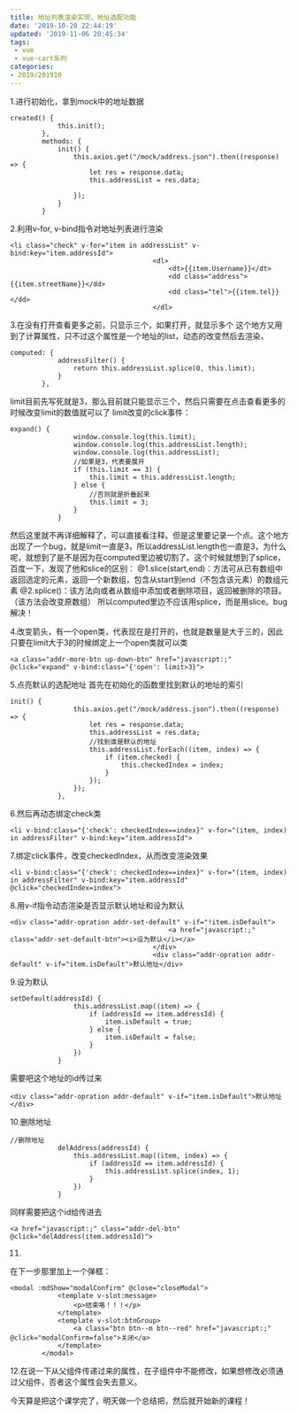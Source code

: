 ```yaml
---
title: 地址列表渲染实现，地址选配功能
date: '2019-10-28 22:44:19'
updated: '2019-11-06 20:45:34'
tags:
 - vue
 - vue-cart系列
categories:
- 2019/201910
---
```


1.进行初始化，拿到mock中的地址数据
```
created() {
            this.init();
        },
        methods: {
            init() {
                this.axios.get("/mock/address.json").then((response) => {
                    let res = response.data;
                    this.addressList = res.data;

                });
            }
        }
```

2.利用v-for, v-bind指令对地址列表进行渲染
```
<li class="check" v-for="item in addressList" v-bind:key="item.addressId">
                                    <dl>
                                        <dt>{{item.Username}}</dt>
                                        <dd class="address">{{item.streetName}}</dd>
                                        <dd class="tel">{{item.tel}}</dd>
                                    </dl>
```
3.在没有打开查看更多之前，只显示三个，如果打开，就显示多个
这个地方又用到了计算属性，只不过这个属性是一个地址的list，动态的改变然后去渲染，
```
computed: {
            addressFilter() {
                return this.addressList.splice(0, this.limit);
            }
        },
```
limit目前先写死就是3，那么目前就只能显示三个，然后只需要在点击查看更多的时候改变limit的数值就可以了
limit改变的click事件：
```
expand() {
                window.console.log(this.limit);
                window.console.log(this.addressList.length);
                window.console.log(this.addressList);
                //如果是3，代表要展开
                if (this.limit == 3) {
                    this.limit = this.addressList.length;
                } else {
                    //否则就是折叠起来
                    this.limit = 3;
                }
            }
```
然后这里就不再详细解释了，可以直接看注释。但是这里要记录一个点。这个地方出现了一个bug，就是limit一直是3，所以addressList.length也一直是3，为什么呢，就想到了是不是因为在computed里边被切割了。这个时候就想到了splice，百度一下，发现了他和slice的区别：
@1.slice(start,end)：方法可从已有数组中返回选定的元素，返回一个新数组，包含从start到end（不包含该元素）的数组元素
@2.splice()：该方法向或者从数组中添加或者删除项目，返回被删除的项目。（该方法会改变原数组）
所以computed里边不应该用splice，而是用slice。bug解决！

4.改变箭头，有一个open类，代表现在是打开的，也就是数量是大于三的，因此只要在limit大于3的时候绑定上一个open类就可以类
```
<a class="addr-more-btn up-down-btn" href="javascript:;" @click="expand" v-bind:class="{'open': limit>3}">
```
5.点亮默认的选配地址
首先在初始化的函数里找到默认的地址的索引
```
init() {
                this.axios.get("/mock/address.json").then((response) => {
                    let res = response.data;
                    this.addressList = res.data;
                    //找到谁是默认的地址
                    this.addressList.forEach((item, index) => {
                        if (item.checked) {
                            this.checkedIndex = index;
                        }
                    });
                });
            },
```
6.然后再动态绑定check类
```
<li v-bind:class="{'check': checkedIndex==index}" v-for="(item, index) in addressFilter" v-bind:key="item.addressId">
```
7.绑定click事件，改变checkedIndex，从而改变渲染效果
```
<li v-bind:class="{'check': checkedIndex==index}" v-for="(item, index) in addressFilter" v-bind:key="item.addressId" @click="checkedIndex=index">
```
8.用v-if指令动态渲染是否显示默认地址和设为默认
```
<div class="addr-opration addr-set-default" v-if="!item.isDefault">
                                        <a href="javascript:;" class="addr-set-default-btn"><i>设为默认</i></a>
                                    </div>
                                    <div class="addr-opration addr-default" v-if="item.isDefault">默认地址</div>
```
9.设为默认
```
setDefault(addressId) {
                this.addressList.map((item) => {
                    if (addressId == item.addressId) {
                        item.isDefault = true;
                    } else {
                        item.isDefault = false;
                    }
                })
            }
```
需要吧这个地址的id传过来
```
<div class="addr-opration addr-default" v-if="item.isDefault">默认地址</div>
```
10.删除地址
```
//删除地址
            delAddress(addressId) {
                this.addressList.map((item, index) => {
                    if (addressId == item.addressId) {
                        this.addressList.splice(index, 1);
                    }
                })
            }
```
同样需要把这个id给传进去
```
<a href="javascript:;" class="addr-del-btn" @click="delAddress(item.addressId)">
```
11.
在下一步那里加上一个弹框：
```
<modal :mdShow="modalConfirm" @close="closeModal">
            <template v-slot:message>
                <p>结束咯！！！</p>
            </template>
            <template v-slot:btnGroup>
                <a class="btn btn--m btn--red" href="javascript:;" @click="modalConfirm=false">关闭</a>
            </template>
        </modal>
```
12.在说一下从父组件传递过来的属性，在子组件中不能修改，如果想修改必须通过父组件，否者这个属性会失去意义。

今天算是把这个课学完了，明天做一个总结把，然后就开始新的课程！
